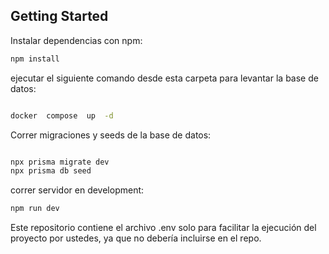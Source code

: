 ## Getting Started

Instalar dependencias con npm:

```bash
npm install
```

ejecutar el siguiente comando desde esta carpeta para levantar la base de datos:


```bash

docker  compose  up  -d

```

Correr migraciones y seeds de la base de datos:

```bash

npx prisma migrate dev
npx prisma db seed
```


correr servidor en development:

```bash
npm run dev
```

Este repositorio contiene el archivo .env solo para facilitar la ejecución del proyecto por ustedes, ya que no debería incluirse en el repo.
